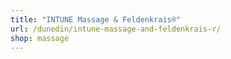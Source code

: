 ```yaml
---
title: "INTUNE Massage & Feldenkrais®"
url: /dunedin/intune-massage-and-feldenkrais-r/
shop: massage
---
```

